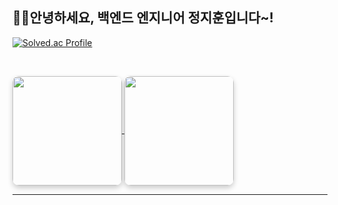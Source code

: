 ## 🍬✨안녕하세요, 백엔드 엔지니어 정지훈입니다~!


<div align="left">



<div align="left">

[![Solved.ac Profile](http://mazassumnida.wtf/api/v2/generate_badge?boj=wlgns2234)](https://solved.ac/wlgns2234/)
  
</div>



</summary>
<br>
<p align="left">
  <a href="https://github.com/jeongjjuna">
    <img align="center" style="height: 175px; border-radius: 10px; box-shadow: 0 4px 8px rgba(0, 0, 0, 0.2);" src="https://github-readme-stats.vercel.app/api?username=Jeongjjuna&show_icons=true&hide_border=true&title_color=cff0ff&icon_color=ffa726&text_color=daf7dc&bg_color=263238&count_private=true&include_all_commits=true"/>
  </a>
  <a href="https://github.com/jeongjjuna">
    <img align="center" style="height: 175px; border-radius: 10px; box-shadow: 0 4px 8px rgba(0, 0, 0, 0.2);" src="https://github-readme-stats.vercel.app/api/top-langs/?username=Jeongjjuna&text_color=daf7dc&bg_color=263238&title_color=cff0ff&langs_count=15&hide=c%23,scss,objective-c,shaderlab,hlsl&layout=compact&hide_border=true" />
  </a>
</p>
</details>

</div>


---


